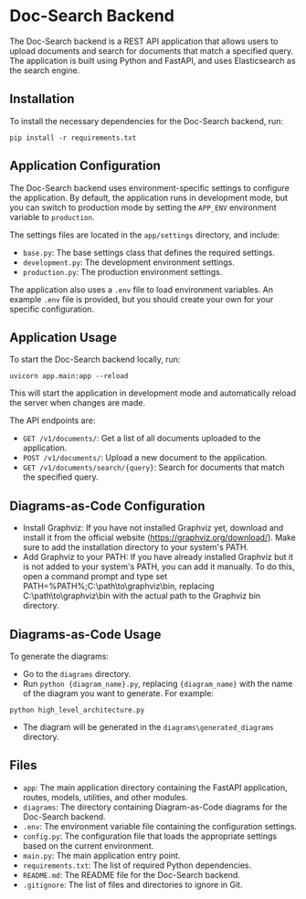 # Doc-Search Backend
The Doc-Search backend is a REST API application that allows users to upload documents and search for documents that match a specified query. The application is built using Python and FastAPI, and uses Elasticsearch as the search engine.

## Installation
To install the necessary dependencies for the Doc-Search backend, run:

```
pip install -r requirements.txt
```

## Application Configuration
The Doc-Search backend uses environment-specific settings to configure the application. By default, the application runs in development mode, but you can switch to production mode by setting the `APP_ENV` environment variable to `production`.

The settings files are located in the `app/settings` directory, and include:

* `base.py`: The base settings class that defines the required settings.
* `development.py`: The development environment settings.
* `production.py`: The production environment settings.

The application also uses a `.env` file to load environment variables. An example `.env` file is provided, but you should create your own for your specific configuration.

## Application Usage
To start the Doc-Search backend locally, run:

```
uvicorn app.main:app --reload
```

This will start the application in development mode and automatically reload the server when changes are made.

The API endpoints are:

* `GET /v1/documents/`: Get a list of all documents uploaded to the application.
* `POST /v1/documents/`: Upload a new document to the application.
* `GET /v1/documents/search/{query}`: Search for documents that match the specified query.

## Diagrams-as-Code Configuration
* Install Graphviz: If you have not installed Graphviz yet, download and install it from the official website (https://graphviz.org/download/). Make sure to add the installation directory to your system's PATH.
* Add Graphviz to your PATH: If you have already installed Graphviz but it is not added to your system's PATH, you can add it manually. To do this, open a command prompt and type set PATH=%PATH%;C:\path\to\graphviz\bin, replacing C:\path\to\graphviz\bin with the actual path to the Graphviz bin directory.

## Diagrams-as-Code Usage
To generate the diagrams:

* Go to the `diagrams` directory.
* Run `python {diagram_name}.py`, replacing `{diagram_name}` with the name of the diagram you want to generate. For example:
```
python high_level_architecture.py
```
* The diagram will be generated in the `diagrams\generated_diagrams` directory.

## Files
* `app`: The main application directory containing the FastAPI application, routes, models, utilities, and other modules.
* `diagrams`: The directory containing Diagram-as-Code diagrams for the Doc-Search backend.
* `.env`: The environment variable file containing the configuration settings.
* `config.py`: The configuration file that loads the appropriate settings based on the current environment.
* `main.py`: The main application entry point.
* `requirements.txt`: The list of required Python dependencies.
* `README.md`: The README file for the Doc-Search backend.
* `.gitignore`: The list of files and directories to ignore in Git.
